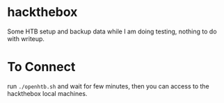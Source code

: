 # hackthebox
Some HTB setup and backup data while I am doing testing, nothing to do with writeup.  

# To Connect
run `./openhtb.sh` and wait for few minutes, then you can access to the hackthebox local machines.